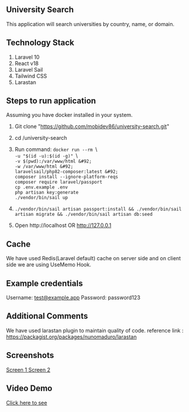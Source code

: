 ## University Search ##

This application will search universities by country, name, or domain.

## Technology Stack ##
1. Laravel 10
2. React v18
3. Laravel Sail
4. Tailwind CSS
5. Larastan


## Steps to run application ##

Assuming you have docker installed in your system.

1. Git clone "https://github.com/mobidev86/university-search.git"
2. cd /university-search
3. Run command:
    `docker run --rm `&#92; \
        `-u "$(id -u):$(id -g)" `&#92; \
        `-v $(pwd):/var/www/html &#92; ` \
        `-w /var/www/html &#92; ` \
        `laravelsail/php82-composer:latest &#92; ` \
        `composer install --ignore-platform-reqs ` \
        `composer require laravel/passport ` \
        `cp .env.example .env ` \
        `php artisan key:generate ` \
        `./vendor/bin/sail up`

4. `./vendor/bin/sail artisan passport:install && ./vendor/bin/sail artisan migrate && ./vendor/bin/sail artisan db:seed`
5. Open http://localhost OR http://127.0.0.1




## Cache ##
We have used Redis(Laravel default) cache on server side and on client side we are using UseMemo Hook.


## Example credentials ##
Username: test@example.app
Password: password123


## Additional Comments ##
We have used larastan plugin to maintain quality of code. reference link : https://packagist.org/packages/nunomaduro/larastan


## Screenshots ##
<a href="https://prnt.sc/mN_eQucaxtsQ" target="_blank">Screen 1 </a>
<a href="https://prnt.sc/XERoAMN0XogD" target="_blank">Screen 2 </a>

## Video Demo ##
<a href="https://screenrec.com/share/5tjni1FRcr" target="_blank">Click here to see</a>